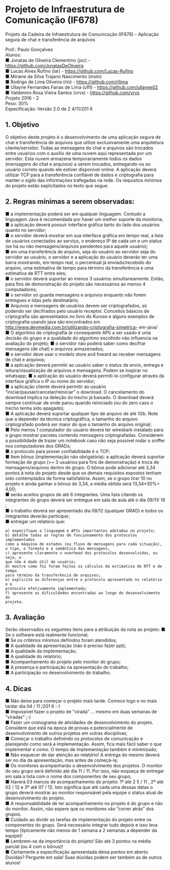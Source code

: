# Projeto de Infraestrutura de Comunicação (IF678)

Projeto da Cadeira de Infraestrutura de Comunicação (IF678) - Aplicação segura de chat e transferência de arquivos

Prof.: Paulo Gonçalves <br />
Alunos: <br />
■ Jonatas de Oliveira Clementino (joc) - https://github.com/JonatasDeOliveira <br />
■ Lucas Alves Rufino (lar) - https://github.com/Lucas-Rufino <br />
■ Miriane da Silva Trajano Nascimento (mstn)  <br />
■ Rodrigo de Lima Oliveira (rlo) - https://github.com/rllima  <br />
■ Ullayne Fernandes Farias de Lima (uffl) - https://github.com/ullayne02  <br />
■ Valdemiro Rosa Vieira Santos (vrvs) - https://github.com/vrvs  <br />
Projeto 2016 - 2 <br />
Peso: 30% <br />
Especificação: Versão 2.0 de 2 4/11/201 6 <br />

## 1. Objetivo

O objetivo deste projeto é o
desenvolvimento de uma aplicação segura
de chat e transferência de arquivos que
utilize exclusivamente uma arquitetura
cliente/servidor. Todas as mensagens do
chat e arquivos são trocados entre usuários
com o auxílio de uma nuvem aqui
representada por um servidor. Esta nuvem
armazena temporariamente todos os dados
(mensagens do chat e arquivos) a serem
trocados, entregando-os ao usuário correto
quando ele estiver disponível online. A
aplicação deverá utilizar TCP para a
transferência confiável de dados e
criptografia para manter o sigilo das
informações trafegadas na rede. Os
requisitos mínimos do projeto estão explicitados no texto que segue.


## 2. Regras mínimas a serem observadas:

■ a implementação poderá ser em qualquer linguagem. Contudo a linguagem
Java é recomendada por haver um melhor suporte da monitoria; <br />
■ a aplicação deverá possuir interface gráfica tanto do lado dos usuários quanto no
servidor; <br />
■ o servidor deverá mostrar em sua interface gráfica em tempo real, a lista de
usuários conectados ao serviço, o endereço IP de cada um e um status (se há ou
não mensagens/arquivos pendentes para aquele usuário); <br />
■ em uma transferência de arquivo, seja do usuário ao servidor seja do servidor ao
usuário, o servidor e a aplicação do usuário deverão ter uma barra mostrando, em
tempo real, o percentual já enviado/recebido do arquivo, uma estimativa de tempo
para término da transferência e uma estimativa de RTT entre eles; <br />
■ o servidor deverá suportar ao menos 3 usuários simultaneamente. Então, para fins
de demonstração do projeto são necessários ao menos 4 computadores; <br />
■ o servidor só guarda mensagens e arquivos enquanto não forem entregues e lidas
pelo destinatário; <br />
■ Arquivos e mensagens de usuários devem ser criptografados, só podendo ser
decifrados pelo usuário receptor. Conceitos básicos de criptografia são
apresentados no livro do Kurose e alguns exemplos de criptografia usando java
são encontrados em http://www.devmedia.com.br/utilizando-criptografia-simetrica-
em-java/ <br />
■ O algoritmo de criptografia (e consequente API) a ser usado é uma decisão do
grupo e a qualidade do algoritmo escolhido não influencia na avaliação do projeto;
■ o servidor não poderá saber como decifrar mensagens (de chat) e arquivos
armazenados; <br />
■ o servidor deve usar o modelo store and foward ao receber mensagens de chat e
arquivos; <br />
■ a aplicação deverá permitir ao usuário saber o status de envio, entrega e
leitura/visualização de arquivos e mensagens. Podem se inspirar no whatsapp;
■ a aplicação do usuário deverá permiti-lo configurar através da interface gráfica o IP
ou nome do servidor; <br />
■ a aplicação cliente deverá permitir ao usuário “iniciar/pausar/cancelar/reiniciar”
o download. O cancelamento do download implica na deleção do trecho já
baixado. O download deverá sempre continuar de onde parou quando reiniciado
(ou do zero caso o trecho tenha sido apagado); <br />
■ A aplicação deverá suportar qualquer tipo de arquivo de até 1Gb. Note que a
depender da técnica criptográfica, o tamanho do arquivo criptografado poderá ser
maior do que o tamanho do arquivo original; <br />
■ Pelo menos 1 computador do usuário deverá ter wireskark instalado para o grupo
mostrar pacotes contendo mensagens criptografadas. Considerem a possibilidade
de trazer um notebook caso não seja possível rodar o sniffer nos computadores
dos GRADs; <br />
■ o protocolo para prover confiabilidade é o TCP; <br />
■ Item bônus (implementação não obrigatória): a aplicação deverá suportar
formação de grupo (>= 3 usuários para fins de demonstração) e troca de
mensagens/arquivos dentro do grupo. O bônus pode adicionar até 3,34 pontos à
nota do projeto desde que os demais requisitos expostos tenham sido
contemplados de forma satisfatória. Assim, se o grupo tirar 10 no projeto e ainda
ganhar o bônus de 3,34, a média obtida será 13,34*30%= 4,00; <br />
■ serão aceitos grupos de até 6 integrantes. Uma lista citando os integrantes do
grupo deverá ser entregue em sala de aula até o dia 09/11/ 16 ; <br />
■ o trabalho deverá ser apresentado dia 09/12 (qualquer GRAD) e todos os
integrantes deverão participar; <br />
■ entregar um relatório que:
```
a) especifique a linguagem e APIs importantes adotadas no projeto;
b) detalhe todas as regras de funcionamento dos protocolos implementados
como a máquina de estados (ou fluxo de mensagens para cada situação),
o tipo, o formato e a semântica das mensagens;
c) apresente claramente o overhead dos protocolos desenvolvidos, ou seja, o
que não é dado útil de usuário;
d) mostre como foi foram feitos os cálculos da estimativa de RTT e de tempo
para término da transferência de arquivos;
e) explicite as diferenças entre o protocolo apresentado no relatório e o
protocolo efetivamente implementado;
f) apresente as dificuldades encontradas ao longo do desenvolvimento do
projeto.
```
## 3. Avaliação

Serão observados os seguintes itens para a atribuição da nota ao projeto:
■ Se o software está realmente funcional; <br />
■ Se os critérios mínimos definidos foram atendidos; <br />
■ A qualidade da apresentação (não é preciso fazer ppt); <br />
■ A qualidade da implementação; <br />
■ A qualidade do relatório; <br />
■ Acompanhamento do projeto pelo monitor do grupo; <br />
■ A presença e participação na apresentação do trabalho; <br />
■ A participação no desenvolvimento do trabalho. <br />

## 4. Dicas

■ Não deixe para começar o projeto mais tarde. Comece logo e no mais tardar dia
04 / 11 /201 6 :-) <br />
■ Impossível fazer o projeto de “virada” ... mesmo em duas semanas de “viradas” ;-) <br />
■ Fazer um cronograma de atividades de desenvolvimento do projeto. Considere
que está na época de provas e potencialmente de desenvolvimento de outros
projetos em outras disciplinas; <br />
■ Começar o trabalho definindo os protocolos de comunicação e planejando como
será a implementação. Assim, fica mais fácil saber o que implementar e como. O
tempo de implementação também é minimizado; <br />
■ Não esquecer de dar atenção ao relatório! A entrega do mesmo deverá ser no dia
da apresentação, mas antes de começá-la; <br />
■ Os monitores acompanharão o desenvolvimento dos projetos. O monitor do seu
grupo será definido até dia 11 / 11. Por isso, não esqueça de entregar em sala a
lista com o nome dos componentes de seu grupo; <br />
■ Haverá 03 marcos de acompanhamento do projeto: 1º até 2 5 / 11 , 2º até 02 / 12 e 3º
até 07 / 12. Isto significa que até cada uma dessas datas o grupo deverá mostrar ao
monitor responsável pela equipe o status atual de desenvolvimento do projeto. <br />
■ A responsabilidade de ter acompanhamento no projeto é do grupo e não do
monitor. Assim, não espere que os monitores vão “correr atrás” dos grupos. <br />
■ Cuidado ao dividir as tarefas de implementação do projeto entre os componentes
do grupo. Será necessário integrar tudo depois e isso leva tempo (tipicamente não
menos de 1 semana a 2 semanas a depender da equipe)! <br />
■ Lembrem-se da importância do projeto! São até 3 pontos na média parcial (ou 4
com o bônus)! <br />
■ Certamente a especificação apresentada deixa pontos em aberto. Dúvidas?
Pergunte em sala! Suas dúvidas podem ser também as de outros alunos! <br />


